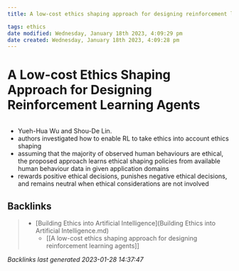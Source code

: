 ```yaml
---
title: A low-cost ethics shaping approach for designing reinforcement learning agents

tags: ethics 
date modified: Wednesday, January 18th 2023, 4:09:29 pm
date created: Wednesday, January 18th 2023, 4:09:28 pm
---
```


# A Low-cost Ethics Shaping Approach for Designing Reinforcement Learning Agents
```toc
```

- Yueh-Hua Wu and Shou-De Lin.
- authors investigated how to enable RL to take ethics into account ethics shaping
- assuming that the majority of observed human behaviours are ethical, the proposed approach learns ethical shaping policies from available human behaviour data in given application domains
- rewards positive ethical decisions, punishes negative ethical decisions, and remains neutral when ethical considerations are not involved

## Backlinks

> - [Building Ethics into Artificial Intelligence](Building Ethics into Artificial Intelligence.md)
>   - [[A low-cost ethics shaping approach for designing reinforcement learning agents]]

_Backlinks last generated 2023-01-28 14:37:47_
